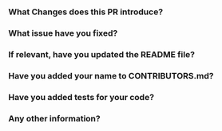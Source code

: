 ### What Changes does this PR introduce?


### What issue have you fixed?


### If relevant, have you updated the README file?


### Have you added your name to CONTRIBUTORS.md?


### Have you added tests for your code?


### Any other information?
